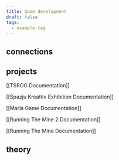 ```yaml
---
title: Game development
draft: false
tags:
  - example-tag
---
```


## connections

## projects
[[TSROG Documentation]]

[[Spazju Kreattiv Exhibition Documentation]]

[[Marla Game Documentation]]

[[Running The Mine 2 Documentation]]

[[Running The Mine Documentation]]

## theory

